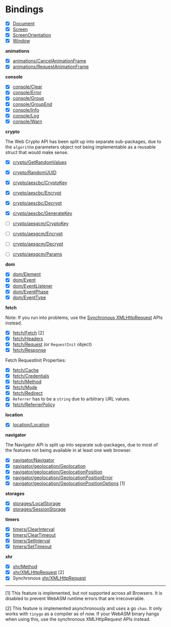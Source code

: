 
# Bindings

- [x] [Document](/source/Document.go)
- [x] [Screen](/source/Screen.go)
- [x] [ScreenOrientation](/source/ScreenOrientation.go)
- [x] [Window](/source/Window.go)

**animations**

- [x] [animations/CancelAnimationFrame](/source/animations/CancelAnimationFrame.go)
- [x] [animations/RequestAnimationFrame](/source/animations/RequestAnimationFrame.go)

**console**

- [x] [console/Clear](/source/console/Clear.go)
- [x] [console/Error](/source/console/Error.go)
- [x] [console/Group](/source/console/Group.go)
- [x] [console/GroupEnd](/source/console/GroupEnd.go)
- [x] [console/Info](/source/console/Info.go)
- [x] [console/Log](/source/console/Log.go)
- [x] [console/Warn](/source/console/Warn.go)

**crypto**

The Web Crypto API has been split up into separate sub-packages, due to the `algorithm` parameters
object not being implementable as a reusable struct that would make sense.

- [x] [crypto/GetRandomValues](/source/crypto/GetRandomValues.go)
- [x] [crypto/RandomUUID](/source/crypto/RandomUUID.go)

- [x] [crypto/aescbc/CryptoKey](/source/crypto/aescbc/CryptoKey.go)
- [x] [crypto/aescbc/Encrypt](/source/crypto/aescbc/Encrypt.go)
- [x] [crypto/aescbc/Decrypt](/source/crypto/aescbc/Decrypt.go)
- [x] [crypto/aescbc/GenerateKey](/source/crypto/aescbc/GenerateKey.go)

- [ ] [crypto/aesgcm/CryptoKey](/source/crypto/aescbc/CryptoKey.go)
- [ ] [crypto/aesgcm/Encrypt](/source/crypto/aescbc/Encrypt.go)
- [ ] [crypto/aesgcm/Decrypt](/source/crypto/aescbc/Decrypt.go)
- [ ] [crypto/aesgcm/Params](/source/crypto/aescbc/Params.go)

**dom**

- [x] [dom/Element](/source/dom/Element.go)
- [x] [dom/Event](/source/dom/Event.go)
- [x] [dom/EventListener](/source/dom/EventListener.go)
- [x] [dom/EventPhase](/source/dom/EventPhase.go)
- [x] [dom/EventType](/source/dom/EventType.go)

**fetch**

Note: If you run into problems, use the [Synchronous XMLHttpRequest](/source/xhr/XMLHttpRequest_sync.go) APIs instead.

- [x] [fetch/Fetch](/source/fetch/Fetch.go) [2]
- [x] [fetch/Headers](/source/fetch/Headers.go)
- [x] [fetch/Request](/source/fetch/Request.go) (or `RequestInit` object)
- [x] [fetch/Response](/source/fetch/Response.go)

Fetch RequestInit Properties:

- [x] [fetch/Cache](/source/fetch/Cache.go)
- [x] [fetch/Credentials](/source/fetch/Credentials.go)
- [x] [fetch/Method](/source/fetch/Method.go)
- [x] [fetch/Mode](/source/fetch/Mode.go)
- [x] [fetch/Redirect](/source/fetch/Redirect.go)
- [x] `Referrer` has to be a `string` due to arbitrary URL values.
- [x] [fetch/ReferrerPolicy](/source/fetch/ReferrerPolicy.go)

**location**

- [x] [location/Location](/source/location/Location.go)

**navigator**

The Navigator API is split up into separate sub-packages, due to most of the features not
being available in at least one web browser.

- [x] [navigator/Navigator](/source/navigator/Navigator.go)
- [x] [navigator/geolocation/Geolocation](/source/navigator/geolocation/Geolocation.go)
- [x] [navigator/geolocation/GeolocationPosition](/source/navigator/geolocation/GeolocationPosition.go)
- [x] [navigator/geolocation/GeolocationPositionError](/source/navigator/geolocation/GeolocationPositionError.go)
- [x] [navigator/geolocation/GeolocationPositionOptions](/source/navigator/geolocation/GeolocationPositionOptions.go) [1]

**storages**

- [x] [storages/LocalStorage](/source/storages/LocalStorage.go)
- [x] [storages/SessionStorage](/source/storages/SessionStorage.go)

**timers**

- [x] [timers/ClearInterval](/source/timers/ClearInterval.go)
- [x] [timers/ClearTimeout](/source/timers/ClearTimeout.go)
- [x] [timers/SetInterval](/source/timers/SetInterval.go)
- [x] [timers/SetTimeout](/source/timers/SetTimeout.go)

**xhr**

- [x] [xhr/Method](/source/xhr/Method.go)
- [x] [xhr/XMLHttpRequest](/source/xhr/XMLHttpRequest.go) [2]
- [x] Synchronous [xhr/XMLHttpRequest](/source/xhr/XMLHttpRequest_sync.go)

--------

[1] This feature is implemented, but not supported across all Browsers. It is disabled to prevent WebASM runtime errors that are irrecoverable.

[2] This feature is implemented asynchronously and uses a go `chan`. It only works with `tinygo` as a compiler as of now. If your WebASM binary
    hangs when using this, use the synchronous XMLHttpRequest APIs instead.

